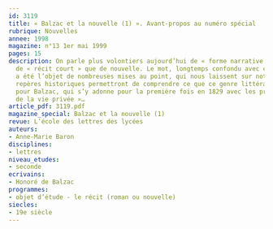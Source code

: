 ```yaml
---
id: 3119
title: « Balzac et la nouvelle (1) ». Avant-propos au numéro spécial
rubrique: Nouvelles
annee: 1998
magazine: n°13 1er mai 1999
pages: 15
description: On parle plus volontiers aujourd’hui de « forme narrative brève » ou
  de « récit court » que de nouvelle. Le mot, longtemps confondu avec celui de conte,
  a été l’objet de nombreuses mises au point, qui nous laissent sur notre faim. Quelques
  repères historiques permettront de comprendre ce que ce genre littéraire a pu représenter
  pour Balzac, qui s’y adonne pour la première fois en 1829 avec les premières « Scènes
  de la vie privée »…
article_pdf: 3119.pdf
magazine_special: Balzac et la nouvelle (1)
revue: L’école des lettres des lycées
auteurs:
- Anne-Marie Baron
disciplines:
- lettres
niveau_etudes:
- seconde
ecrivains:
- Honoré de Balzac
programmes:
- objet d’étude - le récit (roman ou nouvelle)
siecles:
- 19e siècle
---
```

